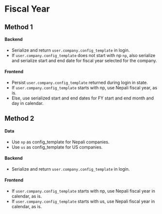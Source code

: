 # Fiscal Year

## Method 1

#### Backend
- Serialize and return `user.company.config_template` in login.
- If `user.company.config_template` does not start with np `np`, also serialize and serialize start and end date for fiscal year selected for the company.

#### Frontend
- Persist `user.company.config_template` returned during login in state.
- If `user.company.config_template` starts with np, use Nepali fiscal year, as is.
- Else, use serialized start and end dates for FY start and end month and day in calendar.

## Method 2

#### Data
- Use `np` as config_template for Nepali companies.
- Use `us` as config_template for US companies.

#### Backend
- Serialize and return `user.company.config_template` in login.

#### Frontend
- If `user.company.config_template` starts with np, use Nepali fiscal year in calendar, as is.
- If `user.company.config_template` starts with us, use Nepali fiscal year in calendar, as is.

